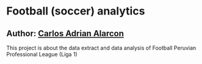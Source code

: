 # Football (soccer) analytics
## Author: [Carlos Adrian Alarcon](https://linktr.ee/aladelca)

This project is about the data extract and data analysis of Football Peruvian Professional League (Liga 1)
